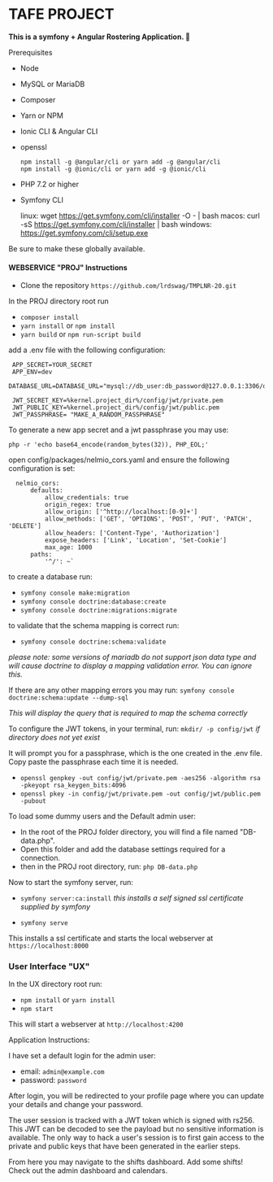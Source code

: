 #  TAFE PROJECT
**This is a symfony + Angular Rostering Application. 📅**

Prerequisites 
- Node 
- MySQL or MariaDB
- Composer 
- Yarn or NPM
- Ionic CLI & Angular CLI
- openssl

      npm install -g @angular/cli or yarn add -g @angular/cli
      npm install -g @ionic/cli or yarn add -g @ionic/cli
      
- PHP 7.2 or higher
- Symfony CLI 


    linux: wget https://get.symfony.com/cli/installer -O - | bash
    macos: curl -sS https://get.symfony.com/cli/installer | bash
    windows: https://get.symfony.com/cli/setup.exe
      
Be sure to make these globally available.

#### WEBSERVICE "PROJ" Instructions
- Clone the repository `https://github.com/lrdswag/TMPLNR-20.git`

In the PROJ directory root run
 
- `composer install`
- `yarn install` or `npm install`
- `yarn build` or `npm run-script build`

add a .env file with the following configuration: 

     APP_SECRET=YOUR_SECRET
     APP_ENV=dev
     DATABASE_URL=DATABASE_URL="mysql://db_user:db_password@127.0.0.1:3306/db_name"
     
     JWT_SECRET_KEY=%kernel.project_dir%/config/jwt/private.pem
     JWT_PUBLIC_KEY=%kernel.project_dir%/config/jwt/public.pem
     JWT_PASSPHRASE= "MAKE_A_RANDOM_PASSPHRASE"
     
To generate a new app secret and a jwt passphrase you may use:

`php -r 'echo base64_encode(random_bytes(32)), PHP_EOL;'`

open config/packages/nelmio_cors.yaml and ensure the following configuration is set:

      nelmio_cors:
          defaults:
              allow_credentials: true
              origin_regex: true
              allow_origin: ['^http://localhost:[0-9]+']
              allow_methods: ['GET', 'OPTIONS', 'POST', 'PUT', 'PATCH', 'DELETE']
              allow_headers: ['Content-Type', 'Authorization']
              expose_headers: ['Link', 'Location', 'Set-Cookie']
              max_age: 1000
          paths:
              '^/': ~`

to create a database run: 
- `symfony console make:migration`
- `symfony console doctrine:database:create`
- `symfony console doctrine:migrations:migrate`

to validate that the schema mapping is correct run:
- `symfony console doctrine:schema:validate` 

_please note: some versions of mariadb do not support json data type and will cause doctrine to display a mapping validation error. You can ignore this._

If there are any other mapping errors you may run: `symfony console doctrine:schema:update --dump-sql` 

_This will display the query that is required to map the schema correctly_

To configure the JWT tokens, in your terminal, run: `mkdir/ -p config/jwt` _if directory does not yet exist_

It will prompt you for a passphrase, which is the one created in the .env file. Copy paste the passphrase each time it is needed.

- `openssl genpkey -out config/jwt/private.pem -aes256 -algorithm rsa -pkeyopt rsa_keygen_bits:4096`
- `openssl pkey -in config/jwt/private.pem -out config/jwt/public.pem -pubout`

To load some dummy users and the Default admin user: 

- In the root of the PROJ folder directory, you will find a file named "DB-data.php".
- Open this folder and add the database settings required for a connection.
- then in the PROJ root directory, run: `php DB-data.php`


Now to start the symfony server, run:
 - `symfony server:ca:install`
 _this installs a self signed ssl certificate supplied by symfony_
 
 - `symfony serve`
 
 This installs a ssl certificate and starts the local webserver at `https://localhost:8000` 

### User Interface "UX"

In the UX directory root run:
 
- `npm install` or `yarn install`
- `npm start`

This will start a webserver at `http://localhost:4200`

Application Instructions:

I have set a default login for the admin user: 

- email: `admin@example.com`
- password: `password`

After login, you will be redirected to your profile page where you can update your details and change your password.

The user session is tracked with a JWT token which is signed with rs256.
This JWT can be decoded to see the payload but no sensitive information is available.
The only way to hack a user's session is to first gain access to the private and public keys that have been generated in the earlier steps.


From here you may navigate to the shifts dashboard. Add some shifts! Check out the admin dashboard and calendars.




